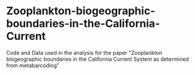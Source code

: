 # Zooplankton-biogeographic-boundaries-in-the-California-Current
Code and Data used in the analysis for the paper "Zooplankton biogeographic boundaries in the California Current System as determined from metabarcoding"
